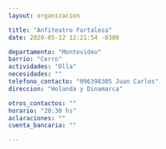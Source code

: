 ```yaml
---
layout: organizacion

title: "Anfiteatro Fortaleza"
date: 2020-05-12 12:21:54 -0300

departamento: "Montevideo"
barrio: "Cerro"
actividades: "Olla"
necesidades: ""
telefono_contacto: "096398305 Juan Carlos"
direccion: "Holanda y Dinamarca"

otros_contactos: ""
horario: "20:30 hs"
aclaraciones: ""
cuenta_bancaria: ""

---
```

